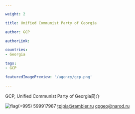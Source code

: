 ```yaml
---

weight: 2

title: Unified Communist Party of Georgia

author: GCP

authorLink:  

countries: 
- Georgia

tags: 
- GCP

featuredImagePreview: '/agency/gcp.png'

---
```


GCP, Unified Communist Party of Georgia简介 

<!--more-->

![flag](/agency/gcp.png)(+995) 599917987 tpipia@rambler.ru cpgeo@narod.ru